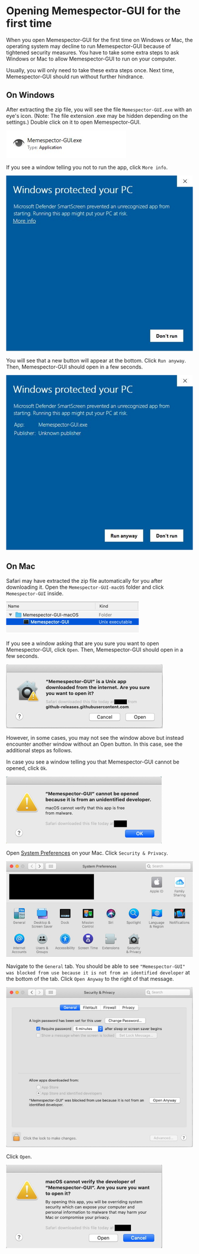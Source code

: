 # Opening Memespector-GUI for the first time

When you open Memespector-GUI for the first time on Windows or Mac, the operating system may decline to run Memespector-GUI because of tightened security measures.  You have to take some extra steps to ask Windows or Mac to allow Memespector-GUI to run on your computer.

Usually, you will only need to take these extra steps once.  Next time, Memespector-GUI should run without further hindrance. 

## On Windows

After extracting the zip file, you will see the file `Memespector-GUI.exe` with an eye's icon. (Note: The file extension .exe may be hidden depending on the settings.)  Double click on it to open Memespector-GUI.

![Screenshot](res/firstrun-windows-exe.jpg)

If you see a window telling you not to run the app, click `More info`.

![Screenshot](res/firstrun-windows-moreinfo.jpg)

You will see that a new button will appear at the bottom.  Click `Run anyway`.  Then, Memespector-GUI should open in a few seconds.

![Screenshot](res/firstrun-windows-runanyway.jpg)


## On Mac

Safari may have extracted the zip file automatically for you after downloading it.  Open the `Memespector-GUI-macOS` folder and click `Memespector-GUI` inside.

![Screenshot](res/firstrun-mac-exe.jpg)

If you see a window asking that are you sure you want to open Memespector-GUI, click `Open`.  Then, Memespector-GUI should open in a few seconds.

![Screenshot](res/firstrun-mac-openrelease.jpg)

However, in some cases, you may not see the window above but instead encounter another window without an Open button.  In this case, see the additional steps as follows.

In case you see a window telling you that Memespector-GUI cannot be opened, click `Ok`.

![Screenshot](res/firstrun-mac-cannotrun.jpg)

Open [System Preferences](https://support.apple.com/guide/macbook-pro/system-preferences-apda966cb8af/mac) on your Mac.  Click `Security & Privacy`.

![Screenshot](res/firstrun-mac-systempreference.jpg)

Navigate to the `General` tab.  You should be able to see `"Memespector-GUI" was blocked from use because it is not from an identified developer` at the bottom of the tab.  Click `Open Anyway` to the right of that message.

![Screenshot](res/firstrun-mac-securitygeneral.jpg)

Click `Open`.

![Screenshot](res/firstrun-mac-openanyway.jpg)

